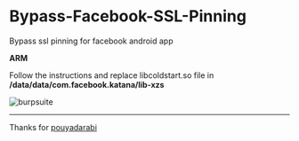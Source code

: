 # Bypass-Facebook-SSL-Pinning
Bypass ssl pinning for facebook android app

**ARM** 

Follow the instructions and replace libcoldstart.so file in **/data/data/com.facebook.katana/lib-xzs**

![burpsuite](https://raw.githubusercontent.com/knoobdev/Bypass-Facebook-SLL-Pinning/master/burp.jpg?54119)

---

Thanks for [pouyadarabi](https://github.com/pouyadarabi/Facebook_SSL_Pinning)